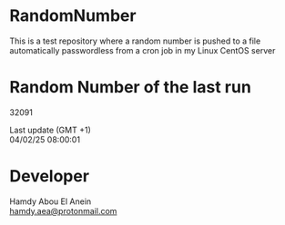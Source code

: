 # RandomNumber    
This is a test repository where a random number is pushed to a file automatically passwordless from a cron job in my Linux CentOS server    
# Random Number of the last run   
32091
      
Last update (GMT +1)    
04/02/25 08:00:01
# Developer    
Hamdy Abou El Anein   
hamdy.aea@protonmail.com
